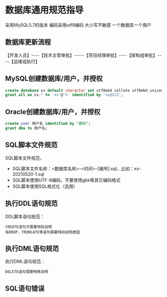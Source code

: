 # 数据库通用规范指导

采用MySQL5.7的版本
编码采用utf8编码
大小写不敏感
一个数据库一个用户

## 数据库更新流程

【开发人员】----【技术主管审批】-----【项目经理审批】----【架构组审批】----【运维组执行】



## MySQL创建数据库/用户，并授权

``` sql
create database xx default character set utf8mb4 collate utf8mb4_unicode_ci;
grant all on xx.* to 'xx'@'%' identified by 'xx@123';
```

## Oracle创建数据库/用户，并授权

``` sql
create user 用户名 identified by "密码";
grant dba to 用户名;
```

## SQL脚本文件规范

SQL脚本文件规范，

- SQL脚本文件名称：<数据库名称>-<时间>-[编号].sql，比如：xx-20210520-1.sql
- SQL脚本使用UTF-8编码，不要使用gbk等其它编码格式
- SQL脚本使用SQL格式化（选用）


## 执行DDL语句规范

DDL脚本语句规范：

    CREATE语句不需要特别说明
    有DROP，TRUNCATE等语句需要特别说明原因


## 执行DML语句规范

执行DML语句规范：

    DELETE语句需要特殊说明



## SQL语句错误



